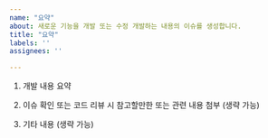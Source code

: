 ```yaml
---
name: "요약"
about: 새로운 기능을 개발 또는 수정 개발하는 내용의 이슈를 생성합니다.
title: "요약"
labels: ''
assignees: ''

---
```


1. 개발 내용 요약

2. 이슈 확인 또는 코드 리뷰 시 참고할만한 또는 관련 내용 첨부 (생략 가능)

3. 기타 내용 (생략 가능)
